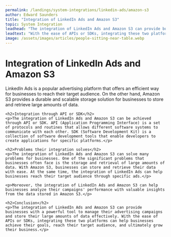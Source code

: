 ```yaml
---
permalink: /landings/system-integrations/linkedin-ads/amazon-s3
author: Edward Saunders
title: "Integration of LinkedIn Ads and Amazon S3"
topic: System Integration
leadhead: "The integration of LinkedIn Ads and Amazon S3 can provide businesses with a powerful tool to manage their advertising campaigns and store their large amounts of data effectively"
leadtext: "With the ease of APIs or SDKs, integrating these two platforms can help businesses achieve their goals, reach their target audience, and ultimately grow their business."
image: /assets/images/articles/people-sitting-near-table.webp
---
```

<div class="arttext">	<h1>Integration of LinkedIn Ads and Amazon S3</h1>
	<p>LinkedIn Ads is a popular advertising platform that offers an efficient way for businesses to reach their target audience. On the other hand, Amazon S3 provides a durable and scalable storage solution for businesses to store and retrieve large amounts of data. </p>

	<h2>Integration through API or SDK</h2>
	<p>The integration of LinkedIn Ads and Amazon S3 can be achieved through API or SDK. API (Application Programming Interface) is a set of protocols and routines that allows different software systems to communicate with each other. SDK (Software Development Kit) is a collection of software development tools that enable developers to create applications for specific platforms.</p>

	<h2>Problems their integration solves</h2>
	<p>The integration of LinkedIn Ads and Amazon S3 can solve many problems for businesses. One of the significant problems that businesses often face is the storage and retrieval of large amounts of data. With Amazon S3, businesses can store and retrieve their data with ease. At the same time, the integration of LinkedIn Ads can help businesses reach their target audience through specific ads.</p>

	<p>Moreover, the integration of LinkedIn Ads and Amazon S3 can help businesses analyze their campaigns' performance with valuable insights from the data stored in Amazon S3.</p>

	<h2>Conclusion</h2>
	<p>The integration of LinkedIn Ads and Amazon S3 can provide businesses with a powerful tool to manage their advertising campaigns and store their large amounts of data effectively. With the ease of APIs or SDKs, integrating these two platforms can help businesses achieve their goals, reach their target audience, and ultimately grow their business.</p>
</div>